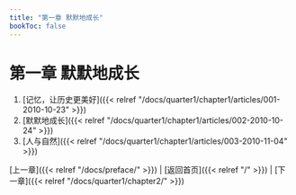 ```yaml
---
title: "第一章 默默地成长"
bookToc: false
---
```


# 第一章 默默地成长

1. [记忆，让历史更美好]({{< relref "/docs/quarter1/chapter1/articles/001-2010-10-23" >}})
1. [默默地成长]({{< relref "/docs/quarter1/chapter1/articles/002-2010-10-24" >}})
1. [人与自然]({{< relref "/docs/quarter1/chapter1/articles/003-2010-11-04" >}})


[上一章]({{< relref "/docs/preface/" >}}) | [返回首页]({{< relref "/" >}}) | [下一章]({{< relref "/docs/quarter1/chapter2/" >}})